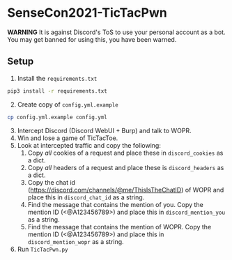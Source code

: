 # SenseCon2021-TicTacPwn

**WARNING** It is against Discord's ToS to use your personal account as a bot. You may get banned for using this, you have been warned.

## Setup

1. Install the `requirements.txt`

```bash
pip3 install -r requirements.txt
```

2. Create copy of `config.yml.example`

```bash
cp config.yml.example config.yml
```

3. Intercept Discord (Discord WebUI + Burp) and talk to WOPR.
4. Win and lose a game of TicTacToe.
5. Look at intercepted traffic and copy the following:
   1. Copy _all_ cookies of a request and place these in `discord_cookies` as a dict.
   2. Copy _all_ headers of a request and place these is `discord_headers` as a dict.
   3. Copy the chat id (https://discord.com/channels/@me/ThisIsTheChatID) of WOPR and place this in `discord_chat_id` as a string.
   4. Find the message that contains the mention of you. Copy the mention ID (<@A123456789>) and place this in `discord_mention_you` as a string.
   5. Find the message that contains the mention of WOPR. Copy the mention ID (<@A123456789>) and place this in `discord_mention_wopr` as a string.
6. Run `TicTacPwn.py`
